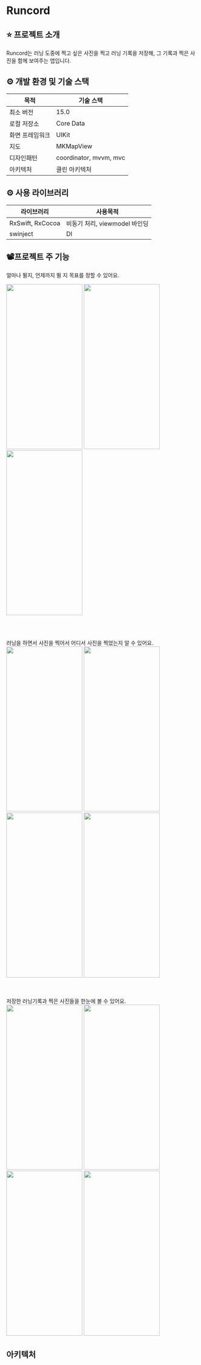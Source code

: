 # Runcord

## ⭐️ 프로젝트 소개
Runcord는 러닝 도중에 찍고 싶은 사진을 찍고
러닝 기록을 저장해, 그 기록과 찍은 사진을 함께 보여주는 앱입니다.

## ⚙️ 개발 환경 및 기술 스택

|목적|기술 스택|
|------|---|
|최소 버전|15.0|
|로컬 저장소|Core Data|
|화면 프레임워크|UIKit|
|지도|MKMapView|
|디자인패턴|coordinator, mvvm, mvc|
|아키텍처|클린 아키텍처|

## ⚙️ 사용 라이브러리

|라이브러리|사용목적|
|------|---|
|RxSwift, RxCocoa|비동기 처리, viewmodel 바인딩|
|swinject|DI|

## 📽️프로젝트 주 기능
얼마나 뛸지, 언제까지 뛸 지 목표를 정할 수 있어요.<br>

<img src = "https://github.com/Kim-Junhwan/Runcord/assets/58679737/e8d758e5-37f1-42aa-b9dc-cf67c5461b55" width="200" height="433">
<img src = "https://github.com/Kim-Junhwan/Runcord/assets/58679737/d5e8930b-8edf-4827-9958-19206a028f63" width="200" height="433">
<img src = "https://github.com/Kim-Junhwan/Runcord/assets/58679737/d30ef40e-d6f7-4cca-87d9-a40de38186dc" width="200" height="433">

<br><br>

러닝을 하면서 사진을 찍어서 어디서 사진을 찍었는지 알 수 있어요.<br>
<img src = "https://github.com/Kim-Junhwan/Runcord/assets/58679737/19e5abbb-388f-40e0-9add-0ad9825ad2e8" width="200" height="433">
<img src = "https://github.com/Kim-Junhwan/Runcord/assets/58679737/793162b4-a085-47a2-887d-aa3087bfb9fa" width="200" height="433">
<img src = "https://github.com/Kim-Junhwan/Runcord/assets/58679737/2d600309-68b2-4cae-8bbc-e7a917ac2e1d" width="200" height="433">
<img src = "https://github.com/Kim-Junhwan/Runcord/assets/58679737/c38f4973-1e5f-4e2a-9fa4-373901778d73" width="200" height="433">

<br><br>
저장한 러닝기록과 찍은 사진들을 한눈에 볼 수 있어요.<br>
<img src = "https://github.com/Kim-Junhwan/Runcord/assets/58679737/ed62e51e-133b-4aad-927f-1372b3d8b551" width="200" height="433">
<img src = "https://github.com/Kim-Junhwan/Runcord/assets/58679737/9b7a94cb-7969-473a-943e-51c8b84f6b62" width="200" height="433">
<img src = "https://github.com/Kim-Junhwan/Runcord/assets/58679737/06e06ee4-fe68-44d7-bce2-cb79c7d1e928" width="200" height="433">
<img src = "https://github.com/Kim-Junhwan/Runcord/assets/58679737/5304a848-5f11-4e1c-8ebc-9542fdc63337" width="200" height="433">

## 아키텍처


